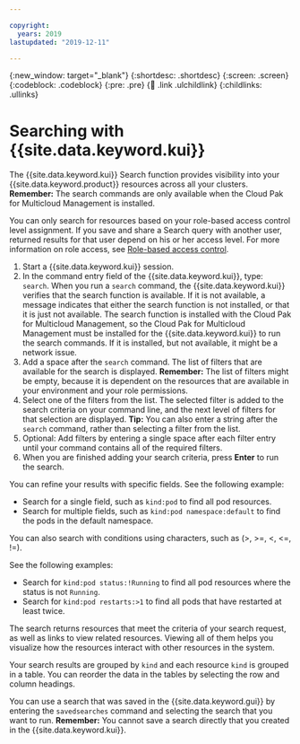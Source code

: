 ```yaml
---

copyright:
  years: 2019
lastupdated: "2019-12-11"

---
```


{:new_window: target="_blank"}
{:shortdesc: .shortdesc}
{:screen: .screen}
{:codeblock: .codeblock}
{:pre: .pre}
{:child: .link .ulchildlink}
{:childlinks: .ullinks}

# Searching with {{site.data.keyword.kui}}

The {{site.data.keyword.kui}} Search function provides visibility into your {{site.data.keyword.product}} resources across all your clusters. **Remember:** The search commands are only available when the Cloud Pak for Multicloud Management is installed. 

You can only search for resources based on your role-based access control level assignment. If you save and share a Search query with another user, returned results for that user depend on his or her access level. For more information on role access, see [Role-based access control](../iam/3.4.0/assign_role.md). 

1. Start a {{site.data.keyword.kui}} session.
2. In the command entry field of the {{site.data.keyword.kui}}, type: `search`. When you run a `search` command, the {{site.data.keyword.kui}} verifies that the search function is available. If it is not available, a message indicates that either the search function is not installed, or that it is just not available. The search function is installed with the Cloud Pak for Multicloud Management, so the Cloud Pak for Multicloud Management must be installed for the {{site.data.keyword.kui}} to run the search commands. If it is installed, but not available, it might be a network issue. 
3. Add a space after the `search` command. The list of filters that are available for the search is displayed. **Remember:** The list of filters might be empty, because it is dependent on the resources that are available in your environment and your role permissions. 
4. Select one of the filters from the list. The selected filter is added to the search criteria on your command line, and the next level of filters for that selection are displayed. **Tip:** You can also enter a string after the `search` command, rather than selecting a filter from the list. 
5. Optional: Add filters by entering a single space after each filter entry until your command contains all of the required filters. 	 
6. When you are finished adding your search criteria, press **Enter** to run the search. 

You can refine your results with specific fields. See the following example:

  - Search for a single field, such as `kind:pod` to find all pod resources.
  - Search for multiple fields, such as `kind:pod namespace:default` to find the pods in the default namespace.

You can also search with conditions using characters, such as (>, >=, <, <=, !=).

See the following examples:

  - Search for `kind:pod status:!Running` to find all pod resources where the status is not `Running`.
  - Search for `kind:pod restarts:>1` to find all pods that have restarted at least twice.

The search returns resources that meet the criteria of your search request, as well as links to view related resources. Viewing all of them helps you visualize how the resources interact with other resources in the system. 
   
Your search results are grouped by `kind` and each resource `kind` is grouped in a table. You can reorder the data in the tables by selecting the row and column headings.

You can use a search that was saved in the {{site.data.keyword.gui}} by entering the `savedsearches` command and selecting the search that you want to run. **Remember:** You cannot save a search directly that you created in the {{site.data.keyword.kui}}.